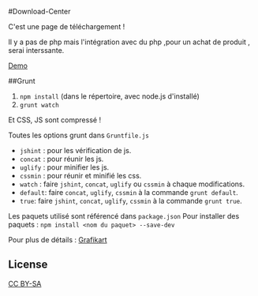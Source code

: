 #Download-Center

C'est une page de téléchargement !

Il y a pas de php mais l'intégration avec du php ,pour un achat de produit , serai interssante.

[Demo](http://cedced19.github.io/demo/download-page/)

##Grunt

1. `npm install` (dans le répertoire, avec node.js d'installé)
2. `grunt watch`  
 
Et CSS, JS sont compressé !

Toutes les options grunt dans `Gruntfile.js`

* `jshint` : pour les vérification de js.
* `concat` : pour réunir les js.
* `uglify` : pour minifier les js.
* `cssmin` : pour réunir et minifié les css.
* `watch`  : faire `jshint`, `concat`, `uglify` ou `cssmin` à chaque modifications.
* `default`: faire `concat`, `uglify`, `cssmin` à la commande `grunt default`.
* `true`: faire `jshint`, `concat`, `uglify`, `cssmin` à la commande `grunt true`.

Les paquets utilisé sont référencé dans `package.json`
Pour installer des paquets : `npm install <nom du paquet> --save-dev`

Pour plus de détails : [Grafikart](https://www.youtube.com/watch?v=8TVqmCw5S4M)

## License
[CC BY-SA](http://creativecommons.org/licenses/by-sa/4.0/)
